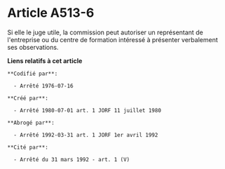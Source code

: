 # Article A513-6

Si elle le juge utile, la commission peut autoriser un représentant de l'entreprise ou du centre de formation intéressé à
présenter verbalement ses observations.

**Liens relatifs à cet article**

	**Codifié par**:

	  - Arrêté 1976-07-16

	**Créé par**:

	  - Arrêté 1980-07-01 art. 1 JORF 11 juillet 1980

	**Abrogé par**:

	  - Arrêté 1992-03-31 art. 1 JORF 1er avril 1992

	**Cité par**:

	  - Arrêté du 31 mars 1992 - art. 1 (V)
